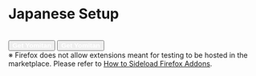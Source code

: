 # Japanese Setup <Badge type="info" text="v0.0.1"/>

<br>

<div class="flex gap-3">
<button class="bg-blue-500 hover:bg-blue-700 transition py-2 px-3 rounded width">
            <a target="_blank" href="https://chromewebstore.google.com/detail/yomitan-development-build/glnaenfapkkecknnmginabpmgkenenml" class="flex items-center gap-1" style="text-decoration: none; color: white; font-weight: bold;">
                <Icon icon="ri:chrome-fill" width="25px" />
                Get Yomitan
            </a>
</button>   

<button class="bg-blue-500 hover:bg-blue-700 transition py-2 px-3 rounded">
            <a target="_blank" href="https://github.com/themoeway/yomitan/releases" class="flex items-center gap-1" style="text-decoration: none; color: white; font-weight: bold;">
                <Icon icon="ri:firefox-fill" width="25px" />
                Get Yomitan
            </a>
</button> 
</div>

<span class="text-xs">
※ Firefox does not allow extensions meant for testing to be hosted in the marketplace. Please refer to <a href="how-to-sideload-firefox">How to Sideload Firefox Addons</a>.
</span>


